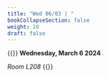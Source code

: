 ```yaml
---
title: "Wed 06/03 | "
bookCollapseSection: false
weight: 20
draft: false
---
```


{{<hint info>}}
**Wednesday, March 6 2024**

*Room L208*
{{</hint>}}